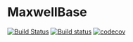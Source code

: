 # MaxwellBase

[![Build Status](https://travis-ci.com/wsshin/MaxwellBase.jl.svg?branch=main)](https://travis-ci.com/wsshin/MaxwellBase.jl)
[![Build status](https://ci.appveyor.com/api/projects/status/6yl6i2hnyk9g1cki/branch/main?svg=true)](https://ci.appveyor.com/project/wsshin/maxwellbase-jl/branch/main)
[![codecov](https://codecov.io/gh/wsshin/MaxwellBase.jl/branch/main/graph/badge.svg?token=AI2W3E87GS)](https://codecov.io/gh/wsshin/MaxwellBase.jl)
